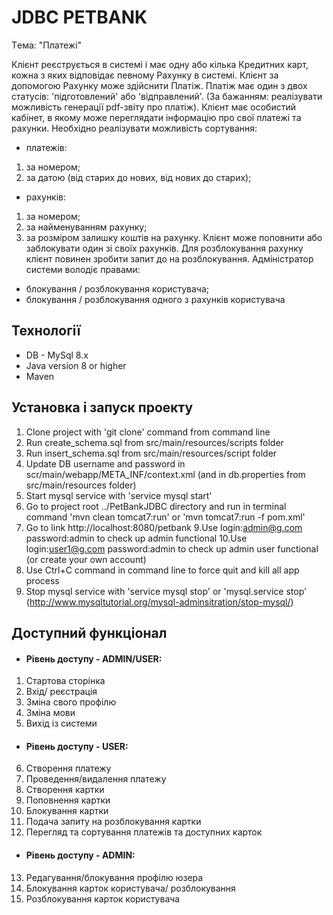 # JDBC PETBANK

Tема: "Платежі" 

Клієнт реєструється в системі і має одну або кілька Кредитних карт, кожна з яких відповідає певному Рахунку в системі. Клієнт за допомогою Рахунку може здійснити Платіж.
Платіж має один з двох статусів: 'підготовлений' або 'відправлений'. (За бажанням: реалізувати можливість генерації pdf-звіту про платіж).
Клієнт має особистий кабінет, в якому може переглядати інформацію про свої платежі та рахунки. Необхідно реалізувати можливість сортування:
- платежів:
1) за номером;
2) за датою (від старих до нових, від нових до старих);
- рахунків:
1) за номером;
2) за найменуванням рахунку;
3) за розміром залишку коштів на рахунку.
Клієнт може поповнити або заблокувати один зі своїх рахунків. Для розблокування рахунку клієнт повинен зробити запит до на розблокування.
Адміністратор системи володіє правами:
- блокування / розблокування користувача;
- блокування / розблокування одного з рахунків користувача

## Технології
- DB - MySql 8.x
- Java version 8 or higher
- Maven

## Установка і запуск проекту

1. Clone project with 'git clone' command from command line
3. Run create_schema.sql from src/main/resources/scripts folder
4. Run insert_schema.sql from src/main/resources/script folder
5. Update DB username and password in scr/main/webapp/META_INF/context.xml (and in db.properties from src/main/resources folder)
6. Start mysql service with 'service mysql start' 
7. Go to project root ../PetBankJDBC directory and run in terminal command 'mvn clean tomcat7:run' or 'mvn tomcat7:run -f pom.xml'
8. Go to link http://localhost:8080/petbank
9.Use login:admin@g.com password:admin to check up admin functional
10.Use login:user1@g.com password:admin to check up admin user functional (or create your own account)
11. Use Ctrl+C command in command line to force quit and kill all app process
12. Stop mysql service with 'service mysql stop' or 'mysql.service stop' (http://www.mysqltutorial.org/mysql-adminsitration/stop-mysql/)

## Доступний функціонал

- #### Рівень доступу - ADMIN/USER:

1.  Стартова сторінка
2. Вхід/ реєстрація
3. Зміна свого профілю
4. Зміна мови
5. Вихід із системи

- #### Рівень доступу - USER:

6.  Створення платежу
7. Проведення/видалення платежу
8.  Створення картки
9. Поповнення картки
10. Блокування картки
11. Подача запиту на розблокування картки
12. Перегляд та сортування платежів та доступних карток

- #### Рівень доступу - ADMIN:

13.  Редагування/блокування профілю юзера
14.  Блокування карток користувача/ розблокування
15. Розблокування карток користувача


 
